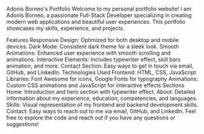 Adonis Borneo's Portfolio
Welcome to my personal portfolio website! I am Adonis Borneo, a passionate Full-Stack Developer specializing in creating modern web applications and beautiful user experiences. This portfolio showcases my skills, experience, and projects.

Features
Responsive Design: Optimized for both desktop and mobile devices.
Dark Mode: Consistent dark theme for a sleek look.
Smooth Animations: Enhanced user experience with smooth scrolling and animations.
Interactive Elements: Includes typewriter effect, skill bars animation, and more.
Contact Section: Easy ways to get in touch via email, GitHub, and LinkedIn.
Technologies Used
Frontend: HTML, CSS, JavaScript
Libraries: Font Awesome for icons, Google Fonts for typography
Animations: Custom CSS animations and JavaScript for interactive effects
Sections
Home: Introduction and hero section with typewriter effect.
About: Detailed information about my experience, education, competencies, and languages.
Skills: Visual representation of my frontend and backend development skills.
Contact: Easy ways to reach out to me via email, GitHub, and LinkedIn.
Feel free to explore the code and reach out if you have any questions or suggestions!

